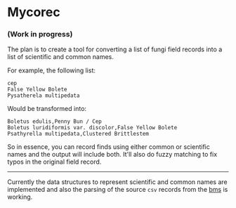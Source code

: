 # Mycorec
### (Work in progress)

The plan is to create a tool for converting a list of fungi field records into a list of scientific and common names.

For example, the following list:

```
cep
False Yellow Bolete
Pysatherela multipedata
```

Would be transformed into:

```
Boletus edulis,Penny Bun / Cep
Boletus luridiformis var. discolor,False Yellow Bolete
Psathyrella multipedata,Clustered Brittlestem
```

So in essence, you can record finds using either common or scientific names and the output will include both. It'll also do fuzzy matching to fix typos in the original field record.

* * *

Currently the data structures to represent scientific and common names are implemented and also the parsing of the source `csv` records from the [bms](http://www.britmycolsoc.org.uk/library/english-names/) is working.

